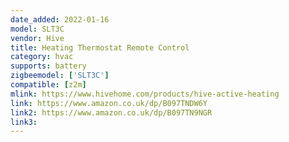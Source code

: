 ```yaml
---
date_added: 2022-01-16
model: SLT3C
vendor: Hive
title: Heating Thermostat Remote Control
category: hvac
supports: battery
zigbeemodel: ['SLT3C']
compatible: [z2m]
mlink: https://www.hivehome.com/products/hive-active-heating
link: https://www.amazon.co.uk/dp/B097TNDW6Y
link2: https://www.amazon.co.uk/dp/B097TN9NGR
link3: 
---
```

